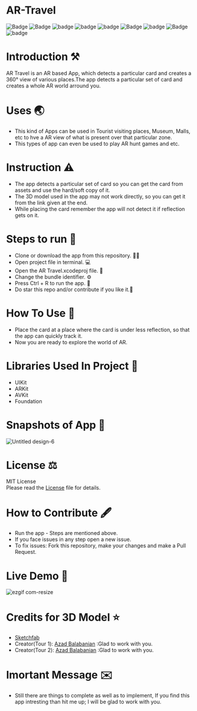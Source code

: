 # AR-Travel

![Badge](https://img.shields.io/badge/License-MIT-yellow) 
![Badge](https://img.shields.io/badge/Xcode-12.01-green)
![badge](https://img.shields.io/badge/Swift-5.0-red)
![badge](https://img.shields.io/badge/iOS-14-blue)
![badge](https://img.shields.io/badge/Platfrom-iOS-orange)
![Badge](https://img.shields.io/badge/AR-Travel-yellowgreen)
![badge](https://img.shields.io/badge/AR-World-red)
![Badge](https://img.shields.io/badge/3D-View-yellowGreen)
![badge](https://img.shields.io/badge/360°-View-red)

# Introduction ⚒  
AR Travel is an AR based App, which detects a particular card and creates a 360° view of various places.The app detects a particular set of card and creates a whole 
AR world arround you.

# Uses 🌏
* This kind of Apps can be used in Tourist visiting places, Museum, Malls, etc to hve a AR view of what is present over that particular zone.
* This types of app can even be used to play AR hunt games and etc.

# Instruction ⚠️
* The app detects a particular set of card so you can get the card from assets and use the hard/soft copy of it.
* The 3D model used in the app may not work directly, so you can get it from the link given at the end.
* While placing the card remember the app will not detect it if reflection gets on it.

# Steps to run 📲

* Clone or download the app from this repository. 👩‍💻
* Open project file in terminal. 💻
* Open the AR Travel.xcodeproj file. 💾
* Change the bundle identifier. ⚙️
* Press Ctrl + R to run the app. 📲
* Do star this repo and/or contribute if you like it.🙂 

# How To Use 🛑 
* Place the card at a place where the card is under less reflection, so that the app can quickly track it.
* Now you are ready to explore the world of AR.

# Libraries Used In Project 📒 

* UIKit <br>
* ARKit
* AVKit 
* Foundation

# Snapshots of App 📸

![Untitled design-6](https://user-images.githubusercontent.com/56252259/95703132-f9fbe100-0c6b-11eb-87ed-20049de9096c.png)

# License ⚖️  

MIT License<br> Please read the [License](https://github.com/gokulnair2001/AR-Travel/blob/main/LICENSE) file for details.

# How to Contribute 🖋 

* Run the app - Steps are mentioned above.
* If you face issues in any step open a new issue.
* To fix issues: Fork this repository, make your changes and make a Pull Request. 

# Live Demo 🎥

![ezgif com-resize](https://user-images.githubusercontent.com/56252259/95700636-295b1f80-0c65-11eb-8df3-ace3efa7734a.gif)

# Credits for 3D Model ⭐️
* [Sketchfab](https://sketchfab.com/feed)
* Creator(Tour 1): [Azad Balabanian](https://sketchfab.com/3d-models/fort-carre-antibes-france-0a42b3d77fa5462e8a53287ae57bb77e) :Glad to work with you.
* Creator(Tour 2): [Azad Balabanian](https://sketchfab.com/3d-models/eze-village-france-a18a1449661643e6ab98640a3e7eafc1) :Glad to work with you.

# Imortant Message ✉️

* Still there are things to complete as well as to implement, If you find this app intresting than hit me up; I will be
glad to work with you.

